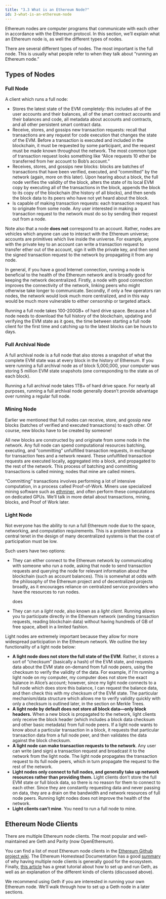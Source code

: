 ```yaml
---
title: "3.3 What is an Ethereum Node?"
id: 3-what-is-an-ethereum-node
---
```


Ethereum nodes are computer programs that communicate with each other in accordance with the Ethereum protocol. In this section, we’ll explain what an Ethereum node is, as well the different types of nodes.

There are several different types of nodes. The most important is the full node. This is usually what people refer to when they talk about “running an Ethereum node.”

## Types of Nodes

### Full Node

A client which runs a full node:

- Stores the latest state of the EVM completely: this includes all of the user accounts and their balances, all of the smart contract accounts and their balances and code, all metadata about accounts and contracts, and all other persistent smart contract data.
- Receive, stores, and gossips new transaction requests: recall that transactions are any request for code execution that changes the state of the EVM. Before a transaction is executed and included in the blockchain, it must be requested by some participant, and the request must be made known throughout the network. The most common type of transaction request looks something like “Alice requests 10 ether be transferred from her account to Bob’s account.”
- Receives, stores, and gossips new blocks: blocks are batches of transactions that have been verified, executed, and “committed” by the network (again, more on this later). Upon hearing about a block, the full node verifies the validity of the block, alters the state of its local EVM copy by executing all of the transactions in the block, appends the block to its copy of the blockchain (the history of all blocks), and then sends the block data to its peers who have not yet heard about the block.
- Is capable of making transaction requests: each transaction request has to originate from some node. Any user interested in making a transaction request to the network must do so by sending their request out from a node.

Note also that a node **does not** correspond to an account. Rather, nodes are vehicles which anyone can use to interact with the Ethereum universe; accounts are primitives which live inside the universe. For example, anyone with the private key to an account can write a transaction request to transfer ether out of the account, sign it with the private key, and then send the signed transaction request to the network by propagating it from any node.

In general, if you have a good Internet connection, running a node is beneficial to the health of the Ethereum network and is broadly good for keeping the network decentralized. Firstly, a node with good connection improves the connectivity of the network, linking peers who might otherwise take longer to communicate. Secondly, if only a few operators ran nodes, the network would look much more centralized, and in this way would be much more vulnerable to either censorship or targeted attack.

Running a full node takes 100-200GB+ of hard drive space. Because a full node needs to download the full history of the blockchain, updating and verifying the EVM state as it goes, the time between starting a full node client for the first time and catching up to the latest blocks can be hours to days.

### Full Archival Node

A full archival node is a full node that also stores a snapshot of what the complete EVM state was at every block in the history of Ethereum. If you were running a full archival node as of block 5,000,000, your computer was storing 5 million EVM state snapshots (one corresponding to the state as of each block).

Running a full archival node takes 1TB+ of hard drive space. For nearly all purposes, running a full archival node generally doesn’t provide advantage over running a regular full node.

### Mining Node

Earlier we mentioned that full nodes can receive, store, and gossip new blocks (batches of verified and executed transactions) to each other. Of course, new blocks have to be created by someone!

All new blocks are constructed by and originate from some node in the network. Any full node can spend computational resources batching, executing, and “committing” unfulfilled transaction requests, in exchange for transaction fees and a network reward. These unfulfilled transaction requests are executed locally, aggregated into a block, and propagated to the rest of the network. This process of batching and committing transactions is called mining; nodes that mine are called miners.

“Committing” transactions involves performing a lot of intensive computation, in a process called Proof-of-Work. Miners use specialized mining software such as [ethminer](https://github.com/ethereum-mining/ethminer), and often perform these computations on dedicated GPUs. We’ll talk in more detail about transactions, mining, blocks, and Proof of Work later.

### Light Node

Not everyone has the ability to run a full Ethereum node due to the space, networking, and computation requirements. This is a problem because a central tenet in the design of many decentralized systems is that the cost of participation must be low.

Such users have two options:

- They can either connect to the Ethereum network by communicating with someone who run a node, asking that node to send transaction requests and querying the node for relevant information about the blockchain (such as account balances). This is somewhat at odds with the philosophy of the Ethereum project and of decentralized projects broadly, as it encourages reliance on centralized service providers who have the resources to run nodes.

  does

- They can run a *light node*, also known as a *light client*. Running allows you to participate directly in the Ethereum network (sending transaction requests, reading blockchain data) without having hundreds of GB of free space, albeit in a limited fashion.

Light nodes are extremely important because they allow for more widespread participation in the Ethereum network. We outline the key functionality of a light node below:

- **A light node does not store the full state of the EVM**. Rather, it stores a sort of “checksum” (basically a hash) of the EVM state, and requests data about the EVM state on-demand from full node peers, using the checksum to verify the validity of the data. For example, if I’m running a light node on my computer, my computer does not store the exact balance in Alice’s account; however, since my light node connects to a full node which does store this balance, I can request the balance data, and then check this with my checksum of the EVM state. The particular mechanism/data structure which allows me to verify validity quickly with only a checksum is outlined later, in the section on Merkle Trees.
- **A light node by default does not store all block data—only block headers.** When a new block is propagated to the network, light clients only receive the block header (which includes a block data checksum and other basic metadata) from full node peers. If a light node wants to know about a particular transaction in a block, it requests that particular transaction data from a full node peer, and then validates the data against the block checksum.
- **A light node can make transaction requests to the network**. Any user can write (and sign) a transaction request and broadcast it to the network from the light node. The light node propagates the transaction request to its full node peers, which in turn propagate the request to the rest of the network.
- **Light nodes only connect to full nodes, and generally take up network resources rather than providing them.** Light clients don’t store the full EVM state or full block data, so there is no reason for them to connect to each other. Since they are constantly requesting data and never passing on data, they are a drain on the bandwidth and network resources of full node peers. Running light nodes does not improve the health of the network.
- **Light clients can’t mine**. You need to run a full node to mine.

## Ethereum Node Clients

There are multiple Ethereum node clients. The most popular and well-maintained are Geth and Parity (now OpenEthereum).

You can find a list of most Ethereum node clients in the [Ethereum Github project wiki](https://github.com/ethereum/wiki/wiki/Clients,-tools,-dapp-browsers,-wallets-and-other-projects#ethereum-clients). The Ethereum Homestead Documentation has a good [summary](http://ethdocs.org/en/latest/ethereum-clients/choosing-a-client.html#why-are-there-multiple-ethereum-clients) of why having multiple node clients is generally good for the ecosystem. Finally, [this article](https://www.sitepoint.com/an-introduction-to-geth-and-running-ethereum-nodes/) has a great tutorial about how to set up and run Geth, as well as an explanation of the different kinds of clients (discussed above).

We recommend using Geth if you are interested in running your own Ethereum node. We’ll walk through how to set up a Geth node in a later sections.
